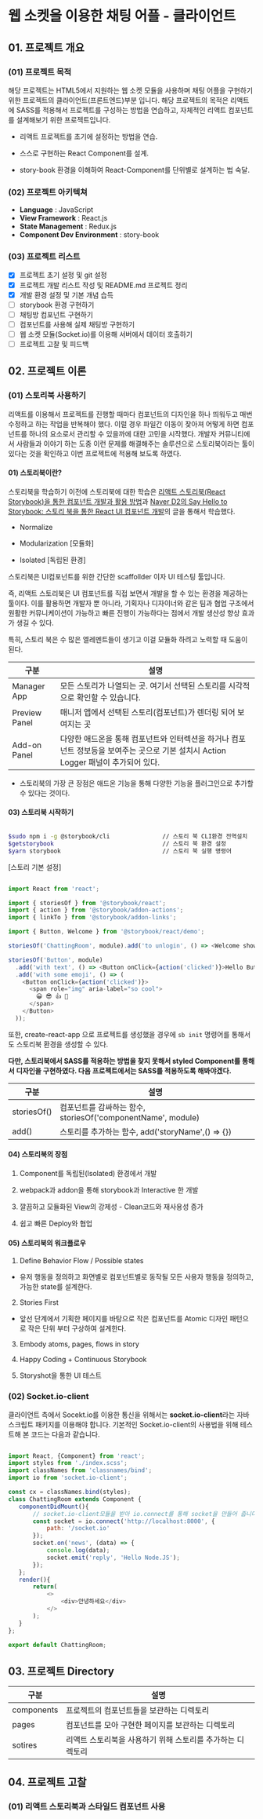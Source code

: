 # 웹 소켓을 이용한 채팅 어플 - 클라이언트

## 01. 프로젝트 개요

### (01) 프로젝트 목적

 해당 프로젝트는 HTML5에서 지원하는 웹 소켓 모듈을 사용하며 채팅 어플을 구현하기 위한 프로젝트의 클라이언트(프론트엔드)부분 입니다. 해당 프로젝트의 목적은 리액트에 SASS를 적용해서 프로젝트를 구성하는 방법을 연습하고, 자체적인 리액트 컴포넌트를 설계해보기 위한 프로젝트입니다.

- 리액트 프로젝트를 초기에 설정하는 방법을 연습.

- 스스로 구현하는 React Component를 설계.

- story-book 환경을 이해하여 React-Component를 단위별로 설계하는 법 숙달.

 ### (02) 프로젝트 아키텍쳐

 - **Language** : JavaScript
 - **View Framework** : React.js
 - **State Management** : Redux.js
 - **Component Dev Environment** : story-book

 ### (03) 프로젝트 리스트

 - [x] 프로젝트 초기 설정 및 git 설정
 - [x] 프로젝트 개발 리스트 작성 및 README.md 프로젝트 정리
 - [x] 개발 환경 설정 및 기본 개념 습득
 - [ ] storybook 환경 구현하기
 - [ ] 채팅방 컴포넌트 구현하기
 - [ ] 컴포넌트를 사용해 실제 채팅방 구현하기
 - [ ] 웹 소켓 모듈(Socket.io)를 이용해 서버에서 데이터 호출하기
 - [ ] 프로젝트 고찰 및 피드백

 ## 02. 프로젝트 이론

 ### (01) 스토리북 사용하기

  리액트를 이용해서 프로젝트를 진행할 때마다 컴포넌트의 디자인을 하나 띄워두고 매번 수정하고 하는 작업을 반복해야 했다. 이럴 경우 파일간 이동이 잦아져 어떻게 하면 컴포넌트를 하나의 요소로서 관리할 수 있을까에 대한 고민을 시작했다. 개발자 커뮤니티에서 사람들과 이야기 하는 도중 이런 문제를 해결해주는 솔루션으로 스토리북이라는 툴이 있다는 것을 확인하고 이번 프로젝트에 적용해 보도록 하였다.

#### 01) 스토리북이란?

 스토리북을 학습하기 이전에 스토리북에 대한 학습은 [리액트 스토리북(React Storybook)을 통한 컴포넌트 개발과 활용 방법](https://www.vobour.com/%EB%A6%AC%EC%95%A1%ED%8A%B8-%EC%8A%A4%ED%86%A0%EB%A6%AC%EB%B6%81-react-storybook-%EC%9D%84-%ED%86%B5%ED%95%9C-%EC%BB%B4%ED%8F%AC%EB%84%8C%ED%8A%B8-%EA%B0%9C%EB%B0%9C%EA%B3%BC-%ED%99%9C)과 [Naver D2의 Say Hello to Storybook: 스토리 북을 통한 React UI 컴포넌트 개발](https://www.youtube.com/watch?v=jc9xKzdkYDg&t=741s)의 글을 통해서 학습했다. 

 - Normalize
 
 - Modularization [모듈화]

 - Isolated [독립된 환경]
 
 스토리북은 UI컴포넌트를 위한 간단한 scaffollder 이자 UI 테스팅 툴입니다. 

즉, 리액트 스토리북은 UI 컴포넌트를 직접 보면서 개발을 할 수 있는 환경을 제공하는 툴이다.
이를 활용하면 개발자 뿐 아니라, 기획자나 디자이너와 같은 팀과 협업 구조에서 원활한 커뮤니케이션이 가능하고 빠른 진행이 가능하다는 점에서 개발 생산성 향상 효과가 생길 수 있다.

특히, 스토리 북은 수 많은 엘레멘트들이 생기고 이걸 모듈화 하려고 노력할 때 도움이 된다.


구분           | 설명
----------    | -------------------------------------------------------------
Manager App   | 모든 스토리가 나열되는 곳. 여기서 선택된 스토리를 시각적으로 확인할 수 있습니다.
Preview Panel | 매니저 앱에서 선택된 스토리(컴포넌트)가 렌더링 되어 보여지는 곳
Add-on Panel  | 다양한 애드온을 통해 컴포넌트와 인터렉션을 하거나 컴포넌트 정보등을 보여주는 곳으로 기본 설치시 Action Logger 패널이 추가되어 있다.

- 스토리북의 가장 큰 장점은 애드온 기능을 통해 다양한 기능을 플러그인으로 추가할 수 있다는 것이다.

#### 03) 스토리북 시작하기

```bash

$sudo npm i -g @storybook/cli               // 스토리 북 CLI환경 전역설치
$getstorybook                               // 스토리 북 환경 설정
$yarn storybook                             // 스토리 북 실행 명령어

```
[스토리 기본 설정]

```javascript

import React from 'react';

import { storiesOf } from '@storybook/react';
import { action } from '@storybook/addon-actions';
import { linkTo } from '@storybook/addon-links';

import { Button, Welcome } from '@storybook/react/demo';

storiesOf('ChattingRoom', module).add('to unlogin', () => <Welcome showApp={linkTo('Button')} />);

storiesOf('Button', module)
  .add('with text', () => <Button onClick={action('clicked')}>Hello Button</Button>)
  .add('with some emoji', () => (
    <Button onClick={action('clicked')}>
      <span role="img" aria-label="so cool">
        😀 😎 👍 💯
      </span>
    </Button>
  ));


```


 또한, create-react-app 으로 프로젝트를 생성했을 경우에 ```sb init``` 명령어를 통해서도 스토리북 환경을 생성할 수 있다.

 **다만, 스토리북에서 SASS를 적용하는 방법을 찾지 못해서 styled Component를 통해서 디자인을 구현하였다. 다음 프로젝트에서는 SASS를 적용하도록 해봐야겠다.**

 구분          | 설명 
 ------------ | -----------------------------------------------------------------------------------
 storiesOf()  | 컴포넌트를 감싸하는 함수, storiesOf('componentName', module)
 add()        | 스토리를 추가하는 함수, add('storyName',() => {<Component/>})

#### 04) 스토리북의 장점

01. Component를 독립된(Isolated) 환경에서 개발

02. webpack과 addon을 통해 storybook과 Interactive 한 개발

03. 깔끔하고 모듈화된 View의 강제성 - Clean코드와 재사용성 증가

04. 쉽고 빠른 Deploy와 협업

#### 05) 스토리북의 워크플로우

01. Define Behavior Flow / Possible states

- 유저 행동을 정의하고 화면별로 컴포넌트별로 동작될 모든 사용자 행동을 정의하고, 가능한 state를 설계한다.

02. Stories First

- 앞선 단계에서 기획한 페이지를 바탕으로 작은 컴포넌트를 Atomic 디자인 패턴으로 작은 단위 부터 구상하여 설계한다.

03. Embody atoms, pages, flows in story

04. Happy Coding + Continuous Storybook

05. Storyshot을 통한 UI 테스트

### (02) Socket.io-client

 클라이언트 측에서 Socekt.io를 이용한 통신을 위해서는 **socket.io-client**라는 자바스크립트 패키지를 이용해야 합니다. 기본적인 Socket.io-client의 사용법을 위해 테스트해 본 코드는 다음과 같습니다.

 ```javascript

import React, {Component} from 'react';
import styles from './index.scss';
import classNames from 'classnames/bind';
import io from 'socket.io-client';

const cx = classNames.bind(styles);
class ChattingRoom extends Component {
    componentDidMount(){
        // socket.io-client모듈을 받아 io.connect를 통해 socket을 만들어 줍니다.
        const socket = io.connect('http://localhost:8000', {
            path: '/socket.io'
        });
        socket.on('news', (data) => {
            console.log(data);
            socket.emit('reply', 'Hello Node.JS');
        });
    };   
    render(){
        return(
            <>
                <div>안녕하세요</div>
            </>
        );
    }
};

export default ChattingRoom;

 ```

 ## 03. 프로젝트 Directory 

 구분       | 설명 
 ----------| --------------------------------------------------------------------------------------------------
 components| 프로젝트의 컴포넌트들을 보관하는 디렉토리
 pages     | 컴포넌트를 모아 구현한 페이지를 보관하는 디렉토리
 sotires   | 리액트 스토리북을 사용하기 위해 스토리를 추가하는 디렉토리

 ## 04. 프로젝트 고찰 

 ### (01) 리액트 스토리북과 스타일드 컴포넌트 사용
 